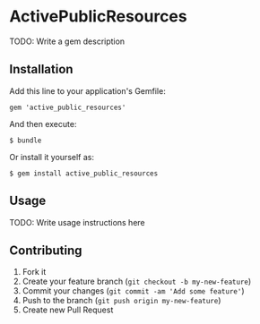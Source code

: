 # ActivePublicResources

TODO: Write a gem description

## Installation

Add this line to your application's Gemfile:

    gem 'active_public_resources'

And then execute:

    $ bundle

Or install it yourself as:

    $ gem install active_public_resources

## Usage

TODO: Write usage instructions here

## Contributing

1. Fork it
2. Create your feature branch (`git checkout -b my-new-feature`)
3. Commit your changes (`git commit -am 'Add some feature'`)
4. Push to the branch (`git push origin my-new-feature`)
5. Create new Pull Request
